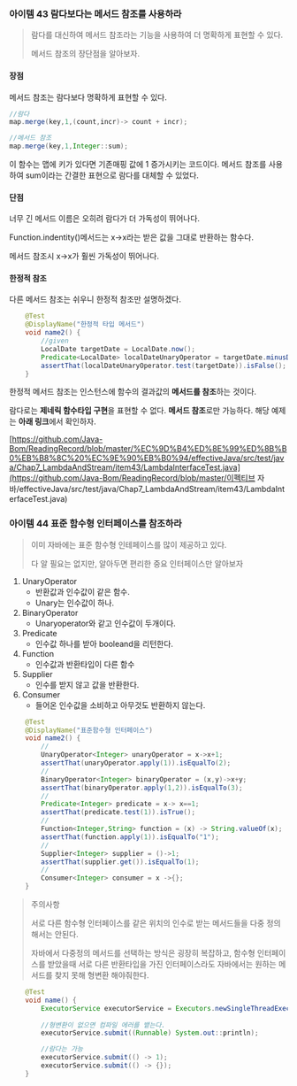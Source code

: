  ### 아이템 43 람다보다는 메서드 참조를 사용하라

> 람다를 대신하여 메서드 참조라는 기능을 사용하여 더 명확하게 표현할 수 있다.
>
> 메서드 참조의 장단점을 알아보자.



#### 장점

메서드 참조는 람다보다 명확하게 표현할 수 있다.

``` java
//람다
map.merge(key,1,(count,incr)-> count + incr);

//메서드 참조
map.merge(key,1,Integer::sum);
```

이 함수는 맵에 키가 있다면 기존매핑 값에 1 증가시키는 코드이다. 메서드 참조를 사용하여 sum이라는 간결한 표현으로 람다를 대체할 수 있었다.



#### 단점

너무 긴 메서드 이름은 오히려 람다가 더 가독성이 뛰어나다.

Function.indentity()메서드는 x->x라는 받은 값을 그대로 반환하는 함수다.

메서드 참조시 x->x가 훨씬 가독성이 뛰어나다.



#### 한정적 참조

다른 메서드 참조는 쉬우니 한정적 참조만 설명하겠다.

```java
    @Test
    @DisplayName("한정적 타입 메서드")
    void name2() {
        //given
        LocalDate targetDate = LocalDate.now();
        Predicate<LocalDate> localDateUnaryOperator = targetDate.minusDays(1)::isAfter;
        assertThat(localDateUnaryOperator.test(targetDate)).isFalse();
    }
```

한정적 메서드 참조는 인스턴스에 함수의 결과값의 **메서드를 참조**하는 것이다.



람다로는 **제네릭 함수타입 구현**을 표현할 수 없다. **메서드 참조**로만 가능하다. 해당 예제는 **아래 링크**에서 확인하자.

[https://github.com/Java-Bom/ReadingRecord/blob/master/%EC%9D%B4%ED%8E%99%ED%8B%B0%EB%B8%8C%20%EC%9E%90%EB%B0%94/effectiveJava/src/test/java/Chap7_LambdaAndStream/item43/LambdaInterfaceTest.java](https://github.com/Java-Bom/ReadingRecord/blob/master/이펙티브 자바/effectiveJava/src/test/java/Chap7_LambdaAndStream/item43/LambdaInterfaceTest.java)



### 아이템 44 표준 함수형 인터페이스를 참조하라

> 이미 자바에는 표준 함수형 인테페이스를 많이 제공하고 있다.
>
> 다 알 필요는 없지만, 알아두면 편리한 중요 인터페이스만 알아보자



1. UnaryOperator
   - 반환값과 인수값이 같은 함수.
   - Unary는 인수값이 하나.
2. BinaryOperator
   - Unaryoperator와 같고 인수값이 두개이다.
3. Predicate
   - 인수값 하나를 받아 booleand을 리턴한다.
4. Function
   - 인수값과 반환타입이 다른 함수
5. Supplier
   - 인수를 받지 않고 값을 반환한다.
6. Consumer
   - 들어온 인수값을 소비하고 아무것도 반환하지 않는다.



```java
    @Test
    @DisplayName("표준함수형 인터페이스")
    void name2() {
        //
        UnaryOperator<Integer> unaryOperator = x->x+1;
        assertThat(unaryOperator.apply(1)).isEqualTo(2);
        //
        BinaryOperator<Integer> binaryOperator = (x,y)->x+y;
        assertThat(binaryOperator.apply(1,2)).isEqualTo(3);
        //
        Predicate<Integer> predicate = x-> x==1;
        assertThat(predicate.test(1)).isTrue();
        //
        Function<Integer,String> function = (x) -> String.valueOf(x);
        assertThat(function.apply(1)).isEqualTo("1");
        //
        Supplier<Integer> supplier = ()->1;
        assertThat(supplier.get()).isEqualTo(1);
        //
        Consumer<Integer> consumer = x ->{};   
    }
```





> 주의사항
>
> 서로 다른 함수형 인터페이스를 같은 위치의 인수로 받는 메서드들을 다중 정의해서는 안된다.
>
> 자바에서 다중정의 메서드를 선택하는 방식은 굉장히 복잡하고, 함수형 인터페이스를 받았을때 서로 다른 반환타입을 가진 인터페이스라도
> 자바에서는 원하는 메서드를 찾지 못해 형변환 해야줘한다.



```java
    @Test
    void name() {
        ExecutorService executorService = Executors.newSingleThreadExecutor();
        
        //형변환이 없으면 컴파일 에러를 뱉는다.
        executorService.submit((Runnable) System.out::println);

        //람다는 가능
        executorService.submit(() -> 1);
        executorService.submit(() -> {});
    }
```


